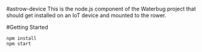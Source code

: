 #astrow-device
This is the node.js component of the Waterbug project that should get installed on an IoT device and mounted to the rower.

#Getting Started
```
npm install
npm start
```

